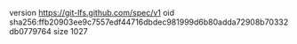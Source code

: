 version https://git-lfs.github.com/spec/v1
oid sha256:ffb20903ee9c7557edf44716dbdec981999d6b80adda72908b70332db0779764
size 1027
